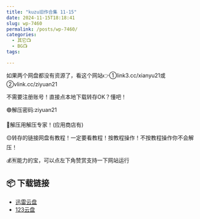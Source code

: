 ```yaml
---
title: "kuzu旧作合集 11-15"
date: 2024-11-15T18:18:41
slug: wp-7460
permalink: /posts/wp-7460/
categories:
  - 其它📺
  - BG📺
tags:

---
```


如果两个网盘都没有资源了，看这个网站👉①link3.cc/xianyu21或②vlink.cc/ziyuan21

不需要注册账号！直接点本地下载转存OK？懂吧！

🟢解压密码:ziyuan21

🔵解压用解压专家！(应用商店有)

🟡转存的链接网盘有教程！一定要看教程！按教程操作！不按教程操作你不会解压！

💰🈶能力的宝，可以点左下角赞赏支持一下网站运行

## 📦 下载链接
- [迅雷云盘](https://blziyuan21.com/pay-download/7460?key=40890bc95f&down_id=0)
- [123云盘](https://blziyuan21.com/pay-download/7460?key=40890bc95f&down_id=1)

